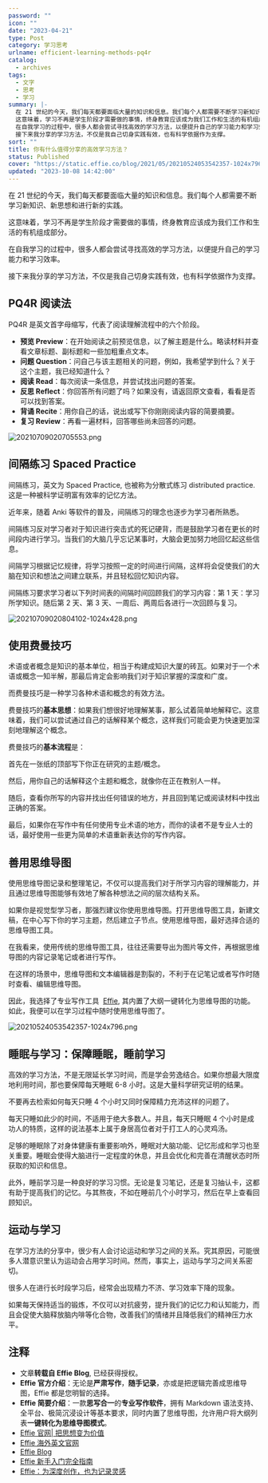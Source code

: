 ```yaml
---
password: ""
icon: ""
date: "2023-04-21"
type: Post
category: 学习思考
urlname: efficient-learning-methods-pq4r
catalog:
  - archives
tags:
  - 文字
  - 思考
  - 学习
summary: |-
  在 21 世纪的今天，我们每天都要面临大量的知识和信息。我们每个人都需要不断学习新知识、新思想和进行新的实践。
  这意味着，学习不再是学生阶段才需要做的事情，终身教育应该成为我们工作和生活的有机组成部分。
  在自我学习的过程中，很多人都会尝试寻找高效的学习方法，以便提升自己的学习能力和学习效率。
  接下来我分享的学习方法，不仅是我自己切身实践有效，也有科学依据作为支撑。
sort: ""
title: 你有什么值得分享的高效学习方法？
status: Published
cover: "https://static.effie.co/blog/2021/05/20210524053542357-1024x796.png?x-oss-process=image/auto-orient,1/quality,q_90/format,webp"
updated: "2023-10-08 14:42:00"
---
```


在 21 世纪的今天，我们每天都要面临大量的知识和信息。我们每个人都需要不断学习新知识、新思想和进行新的实践。

这意味着，学习不再是学生阶段才需要做的事情，终身教育应该成为我们工作和生活的有机组成部分。

在自我学习的过程中，很多人都会尝试寻找高效的学习方法，以便提升自己的学习能力和学习效率。

接下来我分享的学习方法，不仅是我自己切身实践有效，也有科学依据作为支撑。

## PQ4R 阅读法

PQ4R 是英文首字母缩写，代表了阅读理解流程中的六个阶段。

- **预览 Preview**：在开始阅读之前预览信息，以了解主题是什么。略读材料并查看文章标题、副标题和一些加粗重点文本。
- **问题 Question**：问自己与该主题相关的问题，例如，我希望学到什么？关于这个主题，我已经知道什么？
- **阅读 Read**：每次阅读一条信息，并尝试找出问题的答案。
- **反思 Reflect**：你回答所有问题了吗？如果没有，请返回原文查看，看看是否可以找到答案。
- **背诵 Recite**：用你自己的话，说出或写下你刚刚阅读内容的简要摘要。
- **复习 Review**：再看一遍材料，回答哪些尚未回答的问题。

![20210709020705553.png](https://static.effie.co/blog/2021/07/20210709020705553.png?x-oss-process=image/auto-orient,1/quality,q_90/format,webp)

## 间隔练习 Spaced Practice

间隔练习，英文为 Spaced Practice, 也被称为分散式练习 distributed practice. 这是一种被科学证明富有效率的记忆方法。

近年来，随着 Anki 等软件的普及，间隔练习的理念也逐步为学习者所熟悉。

间隔练习反对学习者对于知识进行突击式的死记硬背，而是鼓励学习者在更长的时间段内进行学习。当我们的大脑几乎忘记某事时，大脑会更加努力地回忆起这些信息。

间隔学习根据记忆规律，将学习按照一定的时间进行间隔，这样将会促使我们的大脑在知识和想法之间建立联系，并且轻松回忆知识内容。

间隔练习要求学习者以下列时间表的间隔时间回顾我们的学习内容：第 1 天：学习所学知识。随后第 2 天、第 3 天、一周后、两周后各进行一次回顾与复习。

![20210709020804102-1024x428.png](https://static.effie.co/blog/2021/07/20210709020804102-1024x428.png?x-oss-process=image/auto-orient,1/quality,q_90/format,webp)

## 使用费曼技巧

术语或者概念是知识的基本单位，相当于构建成知识大厦的砖瓦。如果对于一个术语或概念一知半解，那最后肯定会影响我们对于知识掌握的深度和广度。

而费曼技巧是一种学习各种术语和概念的有效方法。

费曼技巧的**基本思想**：如果我们想很好地理解某事，那么试着简单地解释它。这意味着，我们可以尝试通过自己的话解释某个概念，这样我们可能会更为快速更加深刻地理解这个概念。

费曼技巧的**基本流程**是：

首先在一张纸的顶部写下你正在研究的主题/概念。

然后，用你自己的话解释这个主题和概念，就像你在正在教别人一样。

随后，查看你所写的内容并找出任何错误的地方，并且回到笔记或阅读材料中找出正确的答案。

最后，如果你在写作中有任何使用专业术语的地方，而你的读者不是专业人士的话，最好使用一些更为简单的术语重新表达你的写作内容。

## 善用思维导图

使用思维导图记录和整理笔记，不仅可以提高我们对于所学习内容的理解能力，并且通过思维导图能够有效地了解各种想法之间的层次结构关系。

如果你是视觉型学习者，那强烈建议你使用思维导图。打开思维导图工具，新建文稿，在中心写下你的学习主题，然后建立子节点。使用思维导图，最好选择合适的思维导图工具。

在我看来，使用传统的思维导图工具，往往还需要导出为图片等文件，再根据思维导图的内容记录笔记或者进行写作。

在这样的场景中，思维导图和文本编辑器是割裂的，不利于在记笔记或者写作时随时查看、编辑思维导图。

因此，我选择了专业写作工具  [Effie](https://www.effie.co/), 其内置了大纲一键转化为思维导图的功能。如此，我便可以在学习过程中随时使用思维导图了。

![20210524053542357-1024x796.png](https://static.effie.co/blog/2021/05/20210524053542357-1024x796.png?x-oss-process=image/auto-orient,1/quality,q_90/format,webp)

## 睡眠与学习：保障睡眠，睡前学习

高效的学习方法，不是无限延长学习时间，而是学会劳逸结合。如果你想最大限度地利用时间，那也要保障每天睡眠 6-8 小时。这是大量科学研究证明的结果。

不要再去检索如何每天只睡 4 个小时又同时保障精力充沛这样的问题了。

每天只睡如此少的时间，不适用于绝大多数人。并且，每天只睡眠 4 个小时是成功人的特质，这样的说法基本上属于身居高位者对于打工人的心灵鸡汤。

足够的睡眠除了对身体健康有重要影响外，睡眠对大脑功能、记忆形成和学习也至关重要。睡眠会使得大脑进行一定程度的休息，并且会优化和完善在清醒状态时所获取的知识和信息。

此外，睡前学习是一种良好的学习习惯。无论是复习笔记，还是复习抽认卡，这都有助于提高我们的记忆。与其熬夜，不如在睡前几个小时学习，然后在早上查看回顾知识。

## 运动与学习

在学习方法的分享中，很少有人会讨论运动和学习之间的关系。究其原因，可能很多人潜意识里认为运动会占用学习时间。然而，事实上，运动与学习之间关系密切。

很多人在进行长时段学习后，经常会出现精力不济、学习效率下降的现象。

如果每天保持适当的锻炼，不仅可以对抗疲劳，提升我们的记忆力和认知能力，而且会促使大脑释放脑内啡等化合物，改善我们的情绪并且降低我们的精神压力水平。

## 注释

- 文章**转载自 Effie Blog**, 已经获得授权。
- **Effie 官方介绍**：无论是**严肃写作**，**随手记录**，亦或是把逻辑完善成思维导图，Effie 都是您明智的选择。
- **Effie 简要介绍**：一款**思写合一**的**专业写作软件**，拥有 Markdown 语法支持、全平台、极简沉浸设计等基本要求，同时内置了思维导图，允许用户将大纲列表**一键转化为思维导图模式**。
- [Effie 官网| 把思想变为价值](https://www.effie.co/)
- [Effie 海外英文官网](https://www.effie.pro/)
- [Effie Blog](https://blog.effie.co/)
- [Effie 新手入门完全指南](https://blog.effie.co/effie-%e6%96%b0%e6%89%8b%e5%85%a5%e9%97%a8%e5%ae%8c%e5%85%a8%e6%8c%87%e5%8d%97-%e4%b8%89%e5%88%86%e9%92%9f%e6%8a%8a%e4%bd%a0%e7%9a%84%e6%80%9d%e6%83%b3%e5%8f%98%e4%b8%ba%e4%bb%b7%e5%80%bc/)
- [Effie：为深度创作，也为记录灵感](https://blog.effie.co/effie%ef%bc%9a%e4%b8%ba%e6%b7%b1%e5%ba%a6%e5%88%9b%e4%bd%9c%ef%bc%8c%e4%b9%9f%e4%b8%ba%e8%ae%b0%e5%bd%95%e7%81%b5%e6%84%9f/)
